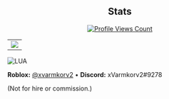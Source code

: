 <h2 align="center">Stats</h2>
<a href="https://github.com/Expertcoderz">
  <p align="center">
    <img src="https://komarev.com/ghpvc/?username=xvarmkorv2" alt="Profile Views Count">
  </p>
</a>

<p align="center">
<table>
  <tr>
    <td align="center" style="padding=0;width=100%;">
      <img src="https://github-readme-stats.vercel.app/api/?username=xvarmkorv2&title_color=00fff2&text_color=00fff2&show_icons=true&bg_color=00000000&hide_border=true&icon_color=00fff2&hide_title=false&count_private=true&hide=stars" />
    </td>
  </tr>
</table>
</p>

![LUA](https://img.shields.io/badge/Luau-2C2D72?style=for-the-badge&logo=lua&logoColor=white)

**Roblox:** [@xvarmkorv2](https://www.roblox.com/users/810205422/profile) • **Discord:** xVarmkorv2#9278

(Not for hire or commission.)

